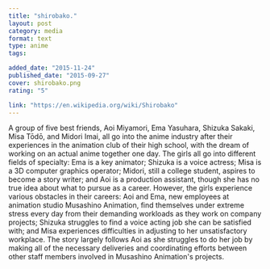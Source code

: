 ```yaml
---
title: "shirobako."
layout: post
category: media
format: text
type: anime
tags: 

added_date: "2015-11-24"
published_date: "2015-09-27"
cover: shirobako.png
rating: "5"

link: "https://en.wikipedia.org/wiki/Shirobako"
---
```


A group of five best friends, Aoi Miyamori, Ema Yasuhara, Shizuka Sakaki, Misa Tōdō, and Midori Imai, all go into the anime industry after their experiences in the animation club of their high school, with the dream of working on an actual anime together one day. The girls all go into different fields of specialty: Ema is a key animator; Shizuka is a voice actress; Misa is a 3D computer graphics operator; Midori, still a college student, aspires to become a story writer; and Aoi is a production assistant, though she has no true idea about what to pursue as a career. However, the girls experience various obstacles in their careers: Aoi and Ema, new employees at animation studio Musashino Animation, find themselves under extreme stress every day from their demanding workloads as they work on company projects; Shizuka struggles to find a voice acting job she can be satisfied with; and Misa experiences difficulties in adjusting to her unsatisfactory workplace. The story largely follows Aoi as she struggles to do her job by making all of the necessary deliveries and coordinating efforts between other staff members involved in Musashino Animation's projects.  
